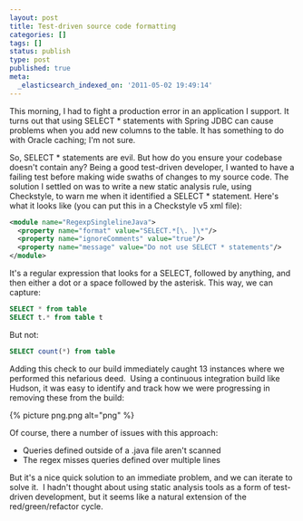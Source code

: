 ```yaml
---
layout: post
title: Test-driven source code formatting
categories: []
tags: []
status: publish
type: post
published: true
meta:
  _elasticsearch_indexed_on: '2011-05-02 19:49:14'
---
```


This morning, I had to fight a production error in an application I support. It turns out that using SELECT \* statements with Spring JDBC can cause problems when you add new columns to the table. It has something to do with Oracle caching; I'm not sure.

So, SELECT \* statements are evil. But how do you ensure your codebase doesn't contain any? Being a good test-driven developer, I wanted to have a failing test before making wide swaths of changes to my source code.
The solution I settled on was to write a new static analysis rule, using Checkstyle, to warn me when it identified a SELECT \* statement. Here's what it looks like (you can put this in a Checkstyle v5 xml file):

```xml
<module name="RegexpSinglelineJava">
  <property name="format" value="SELECT.*[\. ]\*"/>
  <property name="ignoreComments" value="true"/>
  <property name="message" value="Do not use SELECT * statements"/>
</module>
```

It's a regular expression that looks for a SELECT, followed by anything, and then either a dot or a space followed by the asterisk. This way, we can capture:

```sql
SELECT * from table
SELECT t.* from table t
```

But not:

```sql
SELECT count(*) from table
```

Adding this check to our build immediately caught 13 instances where we performed this nefarious deed.  Using a continuous integration build like Hudson, it was easy to identify and track how we were progressing in removing these from the build:

{% picture png.png alt="png" %}

Of course, there a number of issues with this approach:

- Queries defined outside of a .java file aren't scanned
- The regex misses queries defined over multiple lines

But it's a nice quick solution to an immediate problem, and we can iterate to solve it.  I hadn't thought about using static analysis tools as a form of test-driven development, but it seems like a natural extension of the red/green/refactor cycle.
